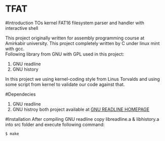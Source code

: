 TFAT
====
#Introduction
TOs kernel FAT16 filesystem parser and handler with interactive shell  

This project originally written for assembly programming course at Amirkabir university. This project completely written by C under linux mint with gcc.  
Following library from GNU with GPL used in this project:  
1) GNU readline  
2) GNU history  

In this project we using kernel-coding style from Linus Torvalds and using some script from kernel to validate our code against that.

#Dependecies
1. GNU readline
2. GNU histroy
both project available at [GNU READLINE HOMEPAGE](http://cnswww.cns.cwru.edu/php/chet/readline/rltop.html)

#Installation
After compiling GNU readline copy libreadline.a & libhistory.a into src folder and execute following command:

	$ make

